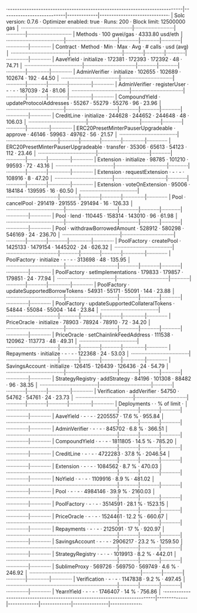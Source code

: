 ·--------------------------------------------------------------------------|---------------------------|-------------|-----------------------------·
|                           Solc version: 0.7.6                            ·  Optimizer enabled: true  ·  Runs: 200  ·  Block limit: 12500000 gas  │
···········································································|···························|·············|······························
|  Methods                                                                 ·              100 gwei/gas               ·       4333.80 usd/eth       │
·······································|···································|·············|·············|·············|···············|··············
|  Contract                            ·  Method                           ·  Min        ·  Max        ·  Avg        ·  # calls      ·  usd (avg)  │
·······································|···································|·············|·············|·············|···············|··············
|  AaveYield                           ·  initialize                       ·     172381  ·     172393  ·     172392  ·           48  ·      74.71  │
·······································|···································|·············|·············|·············|···············|··············
|  AdminVerifier                       ·  initialize                       ·     102655  ·     102689  ·     102674  ·          192  ·      44.50  │
·······································|···································|·············|·············|·············|···············|··············
|  AdminVerifier                       ·  registerUser                     ·          -  ·          -  ·     187039  ·           24  ·      81.06  │
·······································|···································|·············|·············|·············|···············|··············
|  CompoundYield                       ·  updateProtocolAddresses          ·      55267  ·      55279  ·      55276  ·           96  ·      23.96  │
·······································|···································|·············|·············|·············|···············|··············
|  CreditLine                          ·  initialize                       ·     244628  ·     244652  ·     244648  ·           48  ·     106.03  │
·······································|···································|·············|·············|·············|···············|··············
|  ERC20PresetMinterPauserUpgradeable  ·  approve                          ·      46146  ·      59963  ·      49762  ·           56  ·      21.57  │
·······································|···································|·············|·············|·············|···············|··············
|  ERC20PresetMinterPauserUpgradeable  ·  transfer                         ·      35306  ·      65613  ·      54123  ·          112  ·      23.46  │
·······································|···································|·············|·············|·············|···············|··············
|  Extension                           ·  initialize                       ·      98785  ·     101210  ·      99593  ·           72  ·      43.16  │
·······································|···································|·············|·············|·············|···············|··············
|  Extension                           ·  requestExtension                 ·          -  ·          -  ·     108916  ·            8  ·      47.20  │
·······································|···································|·············|·············|·············|···············|··············
|  Extension                           ·  voteOnExtension                  ·      95006  ·     184184  ·     139595  ·           16  ·      60.50  │
·······································|···································|·············|·············|·············|···············|··············
|  Pool                                ·  cancelPool                       ·     291419  ·     291555  ·     291494  ·           16  ·     126.33  │
·······································|···································|·············|·············|·············|···············|··············
|  Pool                                ·  lend                             ·     110445  ·     158314  ·     143010  ·           96  ·      61.98  │
·······································|···································|·············|·············|·············|···············|··············
|  Pool                                ·  withdrawBorrowedAmount           ·     528912  ·     580298  ·     546169  ·           24  ·     236.70  │
·······································|···································|·············|·············|·············|···············|··············
|  PoolFactory                         ·  createPool                       ·    1425133  ·    1479154  ·    1445202  ·           24  ·     626.32  │
·······································|···································|·············|·············|·············|···············|··············
|  PoolFactory                         ·  initialize                       ·          -  ·          -  ·     313698  ·           48  ·     135.95  │
·······································|···································|·············|·············|·············|···············|··············
|  PoolFactory                         ·  setImplementations               ·     179833  ·     179857  ·     179851  ·           24  ·      77.94  │
·······································|···································|·············|·············|·············|···············|··············
|  PoolFactory                         ·  updateSupportedBorrowTokens      ·      54931  ·      55171  ·      55091  ·          144  ·      23.88  │
·······································|···································|·············|·············|·············|···············|··············
|  PoolFactory                         ·  updateSupportedCollateralTokens  ·      54844  ·      55084  ·      55004  ·          144  ·      23.84  │
·······································|···································|·············|·············|·············|···············|··············
|  PriceOracle                         ·  initialize                       ·      78903  ·      78924  ·      78910  ·           72  ·      34.20  │
·······································|···································|·············|·············|·············|···············|··············
|  PriceOracle                         ·  setChainlinkFeedAddress          ·     111538  ·     120962  ·     113773  ·           48  ·      49.31  │
·······································|···································|·············|·············|·············|···············|··············
|  Repayments                          ·  initialize                       ·          -  ·          -  ·     122368  ·           24  ·      53.03  │
·······································|···································|·············|·············|·············|···············|··············
|  SavingsAccount                      ·  initialize                       ·     126415  ·     126439  ·     126436  ·           24  ·      54.79  │
·······································|···································|·············|·············|·············|···············|··············
|  StrategyRegistry                    ·  addStrategy                      ·      84196  ·     101308  ·      88482  ·           96  ·      38.35  │
·······································|···································|·············|·············|·············|···············|··············
|  Verification                        ·  addVerifier                      ·      54750  ·      54762  ·      54761  ·           24  ·      23.73  │
·······································|···································|·············|·············|·············|···············|··············
|  Deployments                                                             ·                                         ·  % of limit   ·             │
···········································································|·············|·············|·············|···············|··············
|  AaveYield                                                               ·          -  ·          -  ·    2205557  ·       17.6 %  ·     955.84  │
···········································································|·············|·············|·············|···············|··············
|  AdminVerifier                                                           ·          -  ·          -  ·     845702  ·        6.8 %  ·     366.51  │
···········································································|·············|·············|·············|···············|··············
|  CompoundYield                                                           ·          -  ·          -  ·    1811805  ·       14.5 %  ·     785.20  │
···········································································|·············|·············|·············|···············|··············
|  CreditLine                                                              ·          -  ·          -  ·    4722283  ·       37.8 %  ·    2046.54  │
···········································································|·············|·············|·············|···············|··············
|  Extension                                                               ·          -  ·          -  ·    1084562  ·        8.7 %  ·     470.03  │
···········································································|·············|·············|·············|···············|··············
|  NoYield                                                                 ·          -  ·          -  ·    1109916  ·        8.9 %  ·     481.02  │
···········································································|·············|·············|·············|···············|··············
|  Pool                                                                    ·          -  ·          -  ·    4984146  ·       39.9 %  ·    2160.03  │
···········································································|·············|·············|·············|···············|··············
|  PoolFactory                                                             ·          -  ·          -  ·    3514591  ·       28.1 %  ·    1523.15  │
···········································································|·············|·············|·············|···············|··············
|  PriceOracle                                                             ·          -  ·          -  ·    1524461  ·       12.2 %  ·     660.67  │
···········································································|·············|·············|·············|···············|··············
|  Repayments                                                              ·          -  ·          -  ·    2125091  ·         17 %  ·     920.97  │
···········································································|·············|·············|·············|···············|··············
|  SavingsAccount                                                          ·          -  ·          -  ·    2906217  ·       23.2 %  ·    1259.50  │
···········································································|·············|·············|·············|···············|··············
|  StrategyRegistry                                                        ·          -  ·          -  ·    1019913  ·        8.2 %  ·     442.01  │
···········································································|·············|·············|·············|···············|··············
|  SublimeProxy                                                            ·     569726  ·     569750  ·     569749  ·        4.6 %  ·     246.92  │
···········································································|·············|·············|·············|···············|··············
|  Verification                                                            ·          -  ·          -  ·    1147838  ·        9.2 %  ·     497.45  │
···········································································|·············|·············|·············|···············|··············
|  YearnYield                                                              ·          -  ·          -  ·    1746407  ·         14 %  ·     756.86  │
·--------------------------------------------------------------------------|-------------|-------------|-------------|---------------|-------------·